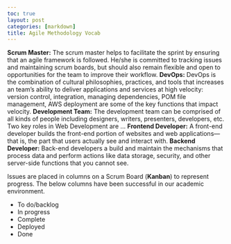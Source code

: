 ```yaml
---
toc: true
layout: post
categories: [markdown]
title: Agile Methodology Vocab
---
```



**Scrum Master:** The scrum master helps to facilitate the sprint by ensuring that an agile framework is followed. He/she is committed to tracking issues and maintaining scrum boards, but should also remain flexible and open to opportunities for the team to improve their workflow.
**DevOps:** DevOps is the combination of cultural philosophies, practices, and tools that increases an team’s ability to deliver applications and services at high velocity: version control, integration, managing dependencies, POM file management, AWS deployment are some of the key functions that impact velocity.
**Development Team:** The development team can be comprised of all kinds of people including designers, writers, presenters, developers, etc. Two key roles in Web Development are …
**Frontend Developer:** A front-end developer builds the front-end portion of websites and web applications—that is, the part that users actually see and interact with.
**Backend Developer:** Back-end developers a build and maintain the mechanisms that process data and perform actions like data storage, security, and other server-side functions that you cannot see.


Issues are placed in columns on a Scrum Board (**Kanban**) to represent progress. The below columns have been successful in our academic environment.

- To do/backlog
- In progress
- Complete
- Deployed
- Done